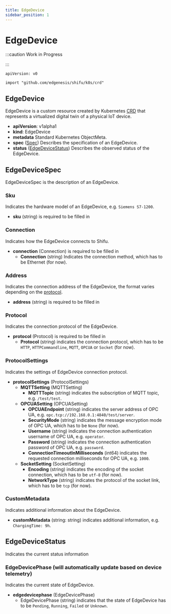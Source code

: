 ```yaml
---
title: EdgeDevice
sidebar_position: 1
---
```


# EdgeDevice

:::caution Work in Progress

:::

`apiVersion: v0`

`import "github.com/edgenesis/shifu/k8s/crd"`

## EdgeDevice

EdgeDevice is a custom resource created by Kubernetes [CRD](https://kubernetes.io/docs/concepts/extend-kubernetes/api-extension/custom-resources/) that represents a virtualized digital twin of a physical IoT device.
  - **apiVersion**: v1alpha1
  - **kind**: EdgeDevice
  - **metadata** Standard Kubernetes ObjectMeta.
  - **spec** ([Spec](#edgedevicespec)) Describes the specification of an EdgeDevice.
  - **status** ([EdgeDeviceStatus](#edgedevicestatus)) Describes the observed status of the EdgeDevice.

## EdgeDeviceSpec

EdgeDeviceSpec is the description of an EdgeDevice.

### Sku

Indicates the hardware model of an EdgeDevice, e.g. `Siemens S7-1200`.

- **sku** (string) is required to be filled in

### Connection

Indicates how the EdgeDevice connects to Shifu.

- **connection** (Connection) is required to be filled in
  - **Connection** (string) Indicates the connection method, which has to be Ethernet (for now).

### Address

Indicates the connection address of the EdgeDevice, the format varies depending on the [protocol](#protocol).

- **address** (string) is required to be filled in

### Protocol

Indicates the connection protocol of the EdgeDevice.

- **protocol** (Protocol) is required to be filled in
  - **Protocol** (string)
    indicates the connection protocol, which has to be `HTTP`, `HTTPCommandline`, `MQTT`, `OPCUA` or `Socket` (for now).

### ProtocolSettings

Indicates the settings of EdgeDevice connection protocol.

- **protocolSettings** (ProtocolSettings)
  - **MQTTSetting** (MQTTSetting) 
    - **MQTTTopic** (string)
      indicates the subscription of MQTT topic, e.g. `/test/test`.
  - **OPCUASetting** (OPCUASetting)
    - **OPCUAEndpoint** (string)
      indicates the server address of OPC UA, e.g. `opc.tcp://192.168.0.1:4840/test/server`.
    - **SecurityMode** (string)
      indicates the message encryption mode of OPC UA, which has to be `None` (for now).
    - **Username** (string)
      indicates the connection authentication username of OPC UA, e.g. `operator`.
    - **Password** (string)
      indicates the connection authentication password of OPC UA, e.g. `password`.
    - **ConnectionTimeoutInMilliseconds** (int64)
      indicates the requested connection milliseconds for OPC UA, e.g. `1000`.
  - **SocketSetting** (SocketSetting)
    - **Encoding** (string)
      indicates the encoding of the socket connection, which has to be `utf-8` (for now).
    - **NetworkType** (string)
      indicates the protocol of the socket link, which has to be `tcp` (for now).

### CustomMetadata

Indicates additional information about the EdgeDevice.

- **customMetadata** (string: string)
  indicates additional information, e.g. `ChargingTime: 9h`.

## EdgeDeviceStatus

Indicates the current status information

### EdgeDevicePhase (will automatically update based on device telemetry)

Indicates the current state of EdgeDevice.

- **edgedevicephase** (EdgeDevicePhase)
  - EdgeDevicePhase (string)
    indicates that the state of EdgeDevice has to be `Pending`, `Running`, `Failed` or `Unknown`.
